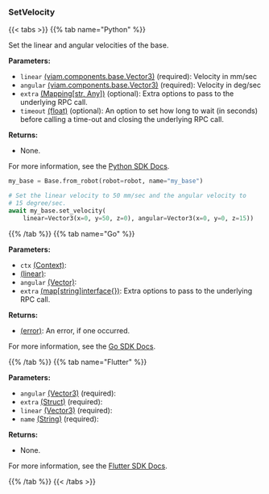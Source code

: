 ### SetVelocity

{{< tabs >}}
{{% tab name="Python" %}}

Set the linear and angular velocities of the base.

**Parameters:**

- `linear` [(viam.components.base.Vector3)](<INSERT PARAM TYPE LINK>) (required): Velocity in mm/sec
- `angular` [(viam.components.base.Vector3)](<INSERT PARAM TYPE LINK>) (required): Velocity in deg/sec
- `extra` [(Mapping[str, Any])](<INSERT PARAM TYPE LINK>) (optional): Extra options to pass to the underlying RPC call.
- `timeout` [(float)](<INSERT PARAM TYPE LINK>) (optional): An option to set how long to wait (in seconds) before calling a time-out and closing the underlying RPC call.

**Returns:**

- None.

For more information, see the [Python SDK Docs](https://python.viam.dev/autoapi/viam/components/base/client/index.html#viam.components.base.client.BaseClient.set_velocity).

``` python {class="line-numbers linkable-line-numbers"}
my_base = Base.from_robot(robot=robot, name="my_base")

# Set the linear velocity to 50 mm/sec and the angular velocity to
# 15 degree/sec.
await my_base.set_velocity(
    linear=Vector3(x=0, y=50, z=0), angular=Vector3(x=0, y=0, z=15))
```

{{% /tab %}}
{{% tab name="Go" %}}

**Parameters:**

- `ctx` [(Context)](https://pkg.go.dev/context#Context):
- [(linear)](<INSERT PARAM TYPE LINK>):
- `angular` [(Vector)](https://pkg.go.dev/github.com/golang/geo/r3#Vector):
- `extra` [(map[string]interface\{\})](https://go.dev/blog/maps): Extra options to pass to the underlying RPC call.

**Returns:**

- [(error)](https://pkg.go.dev/builtin#error): An error, if one occurred.

For more information, see the [Go SDK Docs](https://pkg.go.dev/go.viam.com/rdk/components/base#Base).

{{% /tab %}}
{{% tab name="Flutter" %}}

**Parameters:**

- `angular` [(Vector3)](https://flutter.viam.dev/viam_sdk/Vector3-class.html) (required):
- `extra` [(Struct)](<INSERT PARAM TYPE LINK>) (required):
- `linear` [(Vector3)](https://flutter.viam.dev/viam_sdk/Vector3-class.html) (required):
- `name` [(String)](https://api.flutter.dev/flutter/dart-core/String-class.html) (required):

**Returns:**

- None.

For more information, see the [Flutter SDK Docs](https://flutter.viam.dev/viam_protos.component.base/BaseServiceClient/setVelocity.html).

{{% /tab %}}
{{< /tabs >}}
